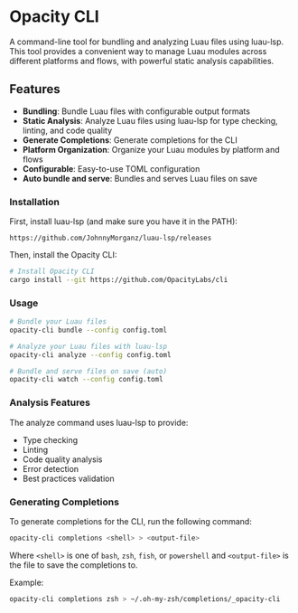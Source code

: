 # Opacity CLI

A command-line tool for bundling and analyzing Luau files using luau-lsp. This tool provides a convenient way to manage Luau modules across different platforms and flows, with powerful static analysis capabilities.

## Features

- **Bundling**: Bundle Luau files with configurable output formats
- **Static Analysis**: Analyze Luau files using luau-lsp for type checking, linting, and code quality
- **Generate Completions**: Generate completions for the CLI
- **Platform Organization**: Organize your Luau modules by platform and flows
- **Configurable**: Easy-to-use TOML configuration
- **Auto bundle and serve**: Bundles and serves Luau files on save

### Installation

First, install luau-lsp (and make sure you have it in the PATH):

`https://github.com/JohnnyMorganz/luau-lsp/releases`

Then, install the Opacity CLI:

```bash
# Install Opacity CLI
cargo install --git https://github.com/OpacityLabs/cli
```

### Usage

```bash
# Bundle your Luau files
opacity-cli bundle --config config.toml

# Analyze your Luau files with luau-lsp
opacity-cli analyze --config config.toml
```

```bash
# Bundle and serve files on save (auto)
opacity-cli watch --config config.toml
```

### Analysis Features

The analyze command uses luau-lsp to provide:
- Type checking
- Linting
- Code quality analysis
- Error detection
- Best practices validation

### Generating Completions

To generate completions for the CLI, run the following command:

```bash
opacity-cli completions <shell> > <output-file>
```

Where `<shell>` is one of `bash`, `zsh`, `fish`, or `powershell` and `<output-file>` is the file to save the completions to.

Example:

```bash
opacity-cli completions zsh > ~/.oh-my-zsh/completions/_opacity-cli
```